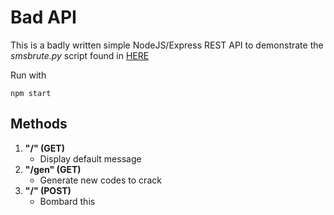 # Bad API

This is a badly written simple NodeJS/Express REST API to demonstrate the *smsbrute.py* script found in [HERE](https://github.com/miikkaak/smsbrute)

Run with
```
npm start
```

## Methods

1. **"/" (GET)**
    - Display default message
2. **"/gen" (GET)**
    - Generate new codes to crack
3. **"/" (POST)**
    - Bombard this